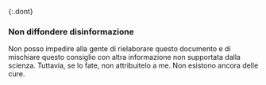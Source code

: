 {:.dont}
### Non diffondere disinformazione

Non posso impedire alla gente di rielaborare questo documento e di mischiare questo consiglio con altra informazione non supportata dalla scienza. Tuttavia, se lo fate, non attribuitelo a me. Non esistono ancora delle cure.
